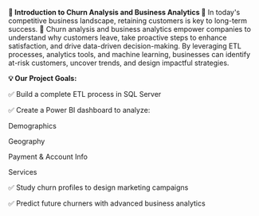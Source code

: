 **🌟 Introduction to Churn Analysis and Business Analytics 🌟**
In today's competitive business landscape, retaining customers is key to long-term success. 🔑 Churn analysis and business analytics empower companies to understand why customers leave, take proactive steps to enhance satisfaction, and drive data-driven decision-making. By leveraging ETL processes, analytics tools, and machine learning, businesses can identify at-risk customers, uncover trends, and design impactful strategies.

**💡 Our Project Goals:**

✅ Build a complete ETL process in SQL Server

✅ Create a Power BI dashboard to analyze:

Demographics

Geography

Payment & Account Info

Services

✅ Study churn profiles to design marketing campaigns

✅ Predict future churners with advanced business analytics
